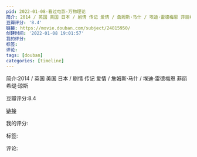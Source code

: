 ```yaml
---
pid: 2022-01-08-看过电影-万物理论
简介: 2014 / 英国 美国 日本 / 剧情 传记 爱情 / 詹姆斯·马什 / 埃迪·雷德梅恩 菲丽希缇·琼斯
豆瓣评分: '8.4'
链接: https://movie.douban.com/subject/24815950/
创建时间: '2022-01-08 19:01:57'
我的评分:
标签:
评论:
tags: [douban]
categories: [timeline]
---
```

简介:2014 / 英国 美国 日本 / 剧情 传记 爱情 / 詹姆斯·马什 / 埃迪·雷德梅恩 菲丽希缇·琼斯

豆瓣评分:8.4

[链接](https://movie.douban.com/subject/24815950/)

我的评分:

标签:

评论:

